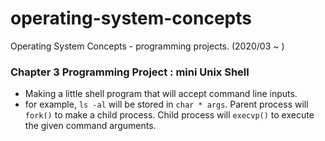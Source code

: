 # operating-system-concepts
Operating System Concepts - programming projects. (2020/03 ~ )

### Chapter 3 Programming Project : mini Unix Shell
* Making a little shell program that will accept command line inputs. 
* for example, `ls -al` will be stored in `char * args`. Parent process will `fork()` to make a child process. Child process will `execvp()` to execute the given command arguments. 
